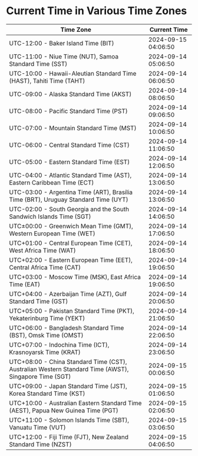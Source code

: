 # Current Time in Various Time Zones

| Time Zone | Current Time |
|-----------|--------------|
| UTC-12:00 - Baker Island Time (BIT) | 2024-09-15 04:06:50 |
| UTC-11:00 - Niue Time (NUT), Samoa Standard Time (SST) | 2024-09-14 05:06:50 |
| UTC-10:00 - Hawaii-Aleutian Standard Time (HAST), Tahiti Time (TAHT) | 2024-09-14 06:06:50 |
| UTC-09:00 - Alaska Standard Time (AKST) | 2024-09-14 08:06:50 |
| UTC-08:00 - Pacific Standard Time (PST) | 2024-09-14 09:06:50 |
| UTC-07:00 - Mountain Standard Time (MST) | 2024-09-14 10:06:50 |
| UTC-06:00 - Central Standard Time (CST) | 2024-09-14 11:06:50 |
| UTC-05:00 - Eastern Standard Time (EST) | 2024-09-14 12:06:50 |
| UTC-04:00 - Atlantic Standard Time (AST), Eastern Caribbean Time (ECT) | 2024-09-14 13:06:50 |
| UTC-03:00 - Argentina Time (ART), Brasília Time (BRT), Uruguay Standard Time (UYT) | 2024-09-14 13:06:50 |
| UTC-02:00 - South Georgia and the South Sandwich Islands Time (SGT) | 2024-09-14 14:06:50 |
| UTC±00:00 - Greenwich Mean Time (GMT), Western European Time (WET) | 2024-09-14 17:06:50 |
| UTC+01:00 - Central European Time (CET), West Africa Time (WAT) | 2024-09-14 18:06:50 |
| UTC+02:00 - Eastern European Time (EET), Central Africa Time (CAT) | 2024-09-14 19:06:50 |
| UTC+03:00 - Moscow Time (MSK), East Africa Time (EAT) | 2024-09-14 19:06:50 |
| UTC+04:00 - Azerbaijan Time (AZT), Gulf Standard Time (GST) | 2024-09-14 20:06:50 |
| UTC+05:00 - Pakistan Standard Time (PKT), Yekaterinburg Time (YEKT) | 2024-09-14 21:06:50 |
| UTC+06:00 - Bangladesh Standard Time (BST), Omsk Time (OMST) | 2024-09-14 22:06:50 |
| UTC+07:00 - Indochina Time (ICT), Krasnoyarsk Time (KRAT) | 2024-09-14 23:06:50 |
| UTC+08:00 - China Standard Time (CST), Australian Western Standard Time (AWST), Singapore Time (SGT) | 2024-09-15 00:06:50 |
| UTC+09:00 - Japan Standard Time (JST), Korea Standard Time (KST) | 2024-09-15 01:06:50 |
| UTC+10:00 - Australian Eastern Standard Time (AEST), Papua New Guinea Time (PGT) | 2024-09-15 02:06:50 |
| UTC+11:00 - Solomon Islands Time (SBT), Vanuatu Time (VUT) | 2024-09-15 03:06:50 |
| UTC+12:00 - Fiji Time (FJT), New Zealand Standard Time (NZST) | 2024-09-15 04:06:50 |
